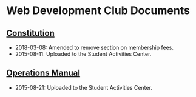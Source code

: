 # Web Development Club Documents

## [Constitution](https://github.com/ISU-WebDevClub/club-documents/blob/master/constitution.md)

- 2018-03-08: Amended to remove section on membership fees.
- 2015-08-11: Uploaded to the Student Activities Center.

## [Operations Manual](https://github.com/ISU-WebDevClub/club-documents/blob/master/operations-manual.md)

- 2015-08-21: Uploaded to the Student Activities Center.
